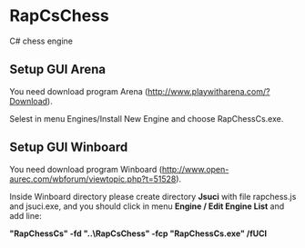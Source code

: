 # RapCsChess
C# chess engine

## Setup GUI Arena

You need download program Arena (http://www.playwitharena.com/?Download).

Selest in menu Engines/Install New Engine and choose RapChessCs.exe.
 
 ## Setup GUI Winboard
 
 You need download program Winboard (http://www.open-aurec.com/wbforum/viewtopic.php?t=51528).
 
Inside Winboard directory please create directory <b>Jsuci</b> with file rapchess.js and jsuci.exe, and you should click in menu <b>Engine / Edit Engine List</b> and add line:
 
<b>"RapChessCs" -fd "..\RapCsChess" -fcp "RapChessCs.exe" /fUCI</b>
